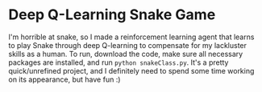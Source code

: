 # Deep Q-Learning Snake Game
I'm horrible at snake, so I made a reinforcement learning agent that learns to play Snake through deep Q-learning to compensate for my lackluster skills as a human. To run, download the code, make sure all necessary packages are installed, and run `python snakeClass.py`. It's a pretty quick/unrefined project, and I definitely need to spend some time working on its appearance, but have fun :)
